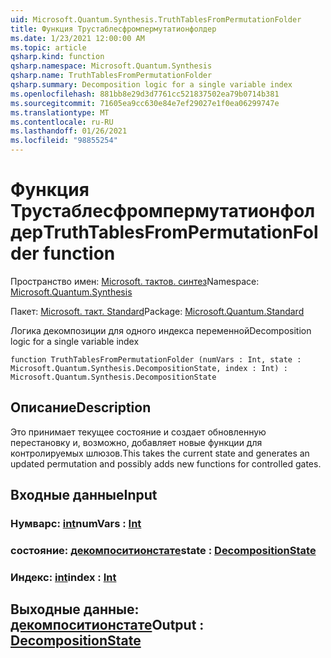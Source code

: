 ```yaml
---
uid: Microsoft.Quantum.Synthesis.TruthTablesFromPermutationFolder
title: Функция Трустаблесфромпермутатионфолдер
ms.date: 1/23/2021 12:00:00 AM
ms.topic: article
qsharp.kind: function
qsharp.namespace: Microsoft.Quantum.Synthesis
qsharp.name: TruthTablesFromPermutationFolder
qsharp.summary: Decomposition logic for a single variable index
ms.openlocfilehash: 881bb8e29d3d7761cc521837502ea79b0714b381
ms.sourcegitcommit: 71605ea9cc630e84e7ef29027e1f0ea06299747e
ms.translationtype: MT
ms.contentlocale: ru-RU
ms.lasthandoff: 01/26/2021
ms.locfileid: "98855254"
---
```

# <a name="truthtablesfrompermutationfolder-function"></a><span data-ttu-id="601f6-102">Функция Трустаблесфромпермутатионфолдер</span><span class="sxs-lookup"><span data-stu-id="601f6-102">TruthTablesFromPermutationFolder function</span></span>

<span data-ttu-id="601f6-103">Пространство имен: [Microsoft. тактов. синтез](xref:Microsoft.Quantum.Synthesis)</span><span class="sxs-lookup"><span data-stu-id="601f6-103">Namespace: [Microsoft.Quantum.Synthesis](xref:Microsoft.Quantum.Synthesis)</span></span>

<span data-ttu-id="601f6-104">Пакет: [Microsoft. такт. Standard](https://nuget.org/packages/Microsoft.Quantum.Standard)</span><span class="sxs-lookup"><span data-stu-id="601f6-104">Package: [Microsoft.Quantum.Standard](https://nuget.org/packages/Microsoft.Quantum.Standard)</span></span>


<span data-ttu-id="601f6-105">Логика декомпозиции для одного индекса переменной</span><span class="sxs-lookup"><span data-stu-id="601f6-105">Decomposition logic for a single variable index</span></span>

```qsharp
function TruthTablesFromPermutationFolder (numVars : Int, state : Microsoft.Quantum.Synthesis.DecompositionState, index : Int) : Microsoft.Quantum.Synthesis.DecompositionState
```


## <a name="description"></a><span data-ttu-id="601f6-106">Описание</span><span class="sxs-lookup"><span data-stu-id="601f6-106">Description</span></span>

<span data-ttu-id="601f6-107">Это принимает текущее состояние и создает обновленную перестановку и, возможно, добавляет новые функции для контролируемых шлюзов.</span><span class="sxs-lookup"><span data-stu-id="601f6-107">This takes the current state and generates an updated permutation and possibly adds new functions for controlled gates.</span></span>

## <a name="input"></a><span data-ttu-id="601f6-108">Входные данные</span><span class="sxs-lookup"><span data-stu-id="601f6-108">Input</span></span>

### <a name="numvars--int"></a><span data-ttu-id="601f6-109">Нумварс: [int](xref:microsoft.quantum.lang-ref.int)</span><span class="sxs-lookup"><span data-stu-id="601f6-109">numVars : [Int](xref:microsoft.quantum.lang-ref.int)</span></span>




### <a name="state--decompositionstate"></a><span data-ttu-id="601f6-110">состояние: [декомпоситионстате](xref:Microsoft.Quantum.Synthesis.DecompositionState)</span><span class="sxs-lookup"><span data-stu-id="601f6-110">state : [DecompositionState](xref:Microsoft.Quantum.Synthesis.DecompositionState)</span></span>




### <a name="index--int"></a><span data-ttu-id="601f6-111">Индекс: [int](xref:microsoft.quantum.lang-ref.int)</span><span class="sxs-lookup"><span data-stu-id="601f6-111">index : [Int](xref:microsoft.quantum.lang-ref.int)</span></span>





## <a name="output--decompositionstate"></a><span data-ttu-id="601f6-112">Выходные данные: [декомпоситионстате](xref:Microsoft.Quantum.Synthesis.DecompositionState)</span><span class="sxs-lookup"><span data-stu-id="601f6-112">Output : [DecompositionState](xref:Microsoft.Quantum.Synthesis.DecompositionState)</span></span>

